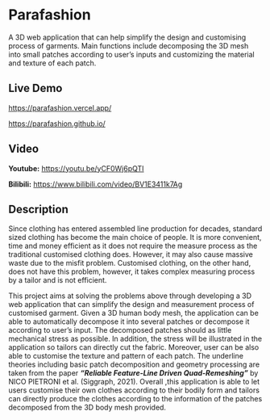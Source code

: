 # Parafashion

A 3D web application that can help simplify the design and customising process of garments. Main functions include decomposing the 3D mesh into small patches according to user’s inputs and customizing the material and texture of each patch.

## Live Demo

https://parafashion.vercel.app/

https://parafashion.github.io/

Video
-------

**Youtube:** https://youtu.be/yCF0Wj6pQTI

**Bilibili:** https://www.bilibili.com/video/BV1E3411k7Ag

## Description

Since clothing has entered assembled line production for decades, standard sized clothing has become the main choice of people. It is more convenient, time and money efficient as it does not require the measure process as the traditional customised clothing does. However, it may also cause massive waste due to the misfit problem. Customised clothing, on the other hand, does not have this problem, however, it takes complex measuring process by a tailor and is not efficient.

This project aims at solving the problems above through developing a 3D web application that can simplify the design and measurement process of customised garment. Given a 3D human body mesh, the application can be able to automatically decompose it into several patches or decompose it according to user’s input. The decomposed patches should as little mechanical stress as possible. In addition, the stress will be illustrated in the application so tailors can directly cut the fabric. Moreover, user can be also able to customise the texture and pattern of each patch. The underline theories including basic patch decomposition and geometry processing are taken from the paper ***“Reliable Feature-Line Driven Quad-Remeshing”*** by NICO PIETRONI et al. (Siggraph, 2021). Overall ,this application is able to let users customise their own clothes according to their bodily form and tailors can directly produce the clothes according to the information of the patches decomposed from the 3D body mesh provided.
